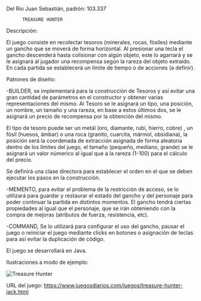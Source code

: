 Del Rio Juan Sebastián, padrón: 103.337

          TREASURE HUNTER

Descripción:

El juego consiste en recolectar tesoros (minerales, rocas, fósiles) mediante un gancho que se moverá de forma horizontal. Al presionar una tecla el gancho descenderá hasta colisionar con algún objeto, este lo agarrará y se le asignará al jugador una recompensa según la rareza del objeto extraído. En cada partida se establecerá un límite de tiempo o de acciones (a definir).



Patrones de diseño: 

-BUILDER, se implementará para la construcción de Tesoros y así evitar una gran cantidad de parámetros en el constructor y obtener varias representaciones del mismo. Al Tesoro se le asignará un tipo, una posición, un nombre, un tamaño y una rareza, en base a estos últimos dos, se le asignará un precio de recompensa por la obtención del mismo.
  
El tipo de tesoro puede ser un metál (oro, diamante, rubi, hierro, cobre) , un fósil (huesos, ámbar) o una roca (granito, cuarcita, mármol, obsidiana), la posición será la coordenada de extracción asignada de forma aleatoria dentro de los límites del juego, el tamaño (pequeño, mediano, grande) se le asignará un valor númerico al igual que a la rareza (1-100) para el cálculo del precio.   

Se definirá una clase directora para establecer el orden en el que se deben ejecutar los pasos en la construcción.
                     
-MEMENTO, para evitar el problema de la restricción de acceso, se lo utilizará para guardar y restaurar el estado del gancho y del personaje para poder continuar la partida en distintos momentos. El gancho tendrá ciertas propiedades al igual que el personaje, que se irán obteniendo con la compra de mejoras (atributos de fuerza, resistencia, etc).
                     
                     
-COMMAND, Se lo utilizará para configurar el uso del gancho, pausar el juego o reiniciar el juego mediante clicks en botones o asignación de teclas para así evitar la duplicación de código. 
                            
El juego se desarrollará en Java.

Ilustraciones a modo de ejemplo: 

![Treasure Hunter](https://user-images.githubusercontent.com/104468421/197403579-32875435-db1c-421e-9c8e-53aaaa7c7f32.png)


URL del juego: https://www.juegosdiarios.com/juegos/treasure-hunter-jack.html


